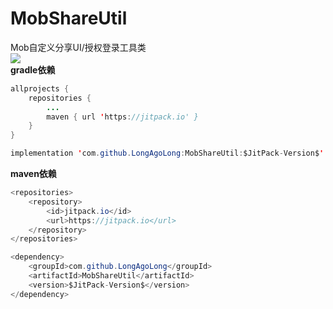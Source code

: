# MobShareUtil
Mob自定义分享UI/授权登录工具类   
[![](https://jitpack.io/v/LongAgoLong/MobShareUtil.svg)](https://jitpack.io/#LongAgoLong/MobShareUtil)  
**gradle依赖**
```java
allprojects {
	repositories {
		...
		maven { url 'https://jitpack.io' }
	}
}
```
```java
implementation 'com.github.LongAgoLong:MobShareUtil:$JitPack-Version$'
```
**maven依赖**
```java
<repositories>
	<repository>
		<id>jitpack.io</id>
		<url>https://jitpack.io</url>
	</repository>
</repositories>
```
```java
<dependency>
	<groupId>com.github.LongAgoLong</groupId>
	<artifactId>MobShareUtil</artifactId>
	<version>$JitPack-Version$</version>
</dependency>
```
